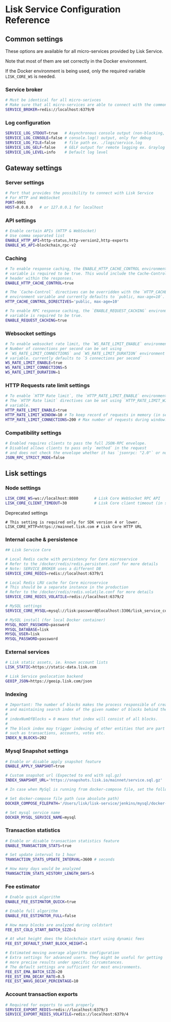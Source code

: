 # Lisk Service Configuration Reference

## Common settings

These options are available for all micro-services provided by Lisk Service.

Note that most of them are set correctly in the Docker environment.

If the Docker environment is being used, only the required variable `LISK_CORE_WS` is needed.

### Service broker

```bash
# Must be identical for all micro-serivces
# Make sure that all micro-services are able to connect with the common Redis
SERVICE_BROKER=redis://localhost:6379/0
```
### Log configuration

```bash
SERVICE_LOG_STDOUT=true   # Asynchronous console output (non-blocking, preferred)
SERVICE_LOG_CONSOLE=false # console.log() output, only for debug
SERVICE_LOG_FILE=false    # file path ex. ./logs/service.log
SERVICE_LOG_GELF=false    # GELF output for remote logging ex. Graylog localhost:12201/udp
SERVICE_LOG_LEVEL=info    # Default log level
```

## Gateway settings

### Server settings

```bash
# Port that provides the possibility to connect with Lisk Service
# For HTTP and WebSocket
PORT=9901
HOST=0.0.0.0   # or 127.0.0.1 for localhost
```

### API settings

```bash
# Enable certain APIs (HTTP & WebSocket)
# Use comma separated list
ENABLE_HTTP_API=http-status,http-version2,http-exports
ENABLE_WS_API=blockchain,rpc-v2
```

### Caching

```bash
# To enable response caching, the ENABLE_HTTP_CACHE_CONTROL environment 
# variable is required to be true. This would include the Cache-Control
# header within the responses.
ENABLE_HTTP_CACHE_CONTROL=true

# The `Cache-Control` directives can be overridden with the `HTTP_CACHE_CONTROL_DIRECTIVES` 
# environment variable and currently defaults to `public, max-age=10`.
HTTP_CACHE_CONTROL_DIRECTIVES='public, max-age=10'

# To enable RPC response caching, the `ENABLE_REQUEST_CACHING` environment 
# variable is required to be true.
ENABLE_REQUEST_CACHING=true
```

### Websocket settings

```bash
# To enable websocket rate limit, the `WS_RATE_LIMIT_ENABLE` environment variable is required to be true.
# Number of connections per second can be set using 
# `WS_RATE_LIMIT_CONNECTIONS` and `WS_RATE_LIMIT_DURATION` environment 
# variable. currently defaults to `5 connections per second`
WS_RATE_LIMIT_ENABLE=true
WS_RATE_LIMIT_CONNECTIONS=5
WS_RATE_LIMIT_DURATION=1
```

### HTTP Requests rate limit settings

```bash
# To enable `HTTP Rate limit`, the `HTTP_RATE_LIMIT_ENABLE` environment variable is required to be true.
# The `HTTP Rate limit` directives can be set using `HTTP_RATE_LIMIT_WINDOW` and `HTTP_RATE_LIMIT_CONNECTIONS` environment 
# variable.
HTTP_RATE_LIMIT_ENABLE=true
HTTP_RATE_LIMIT_WINDOW=10 # To keep record of requests in memory (in seconds). Defaults to 10 seconds
HTTP_RATE_LIMIT_CONNECTIONS=200 # Max number of requests during window. Defaults to 200 requests
```

### Compatibility settings

```bash
# Enabled requires clients to pass the full JSON-RPC envelope.
# Disabled allows clients to pass only `method` in the request
# and does not check the envelope whether it has `jsonrpc: "2.0"` or not.
JSON_RPC_STRICT_MODE=false
```

## Lisk settings

### Node settings

```bash
LISK_CORE_WS=ws://localhost:8080       # Lisk Core WebSocket RPC API
LISK_CORE_CLIENT_TIMEOUT=30            # Lisk Core client timeout (in seconds)
```

Deprecated settings

```
# This setting is required only for SDK version 4 or lower.
LISK_CORE_HTTP=https://mainnet.lisk.com # Lisk Core HTTP URL
```

### Internal cache & persistence

```bash
## Lisk Service Core

# Local Redis cache with persistency for Core microservice
# Refer to the /docker/redis/redis.persistent.conf for more details
# Note: SERVICE_BROKER uses a different DB
SERVICE_CORE_REDIS=redis://localhost:6379/1

# Local Redis LRU cache for Core microservice
# This should be a separate instance in the production
# Refer to the /docker/redis/redis.volatile.conf for more details
SERVICE_CORE_REDIS_VOLATILE=redis://localhost:6379/2

# MySQL settings
SERVICE_CORE_MYSQL=mysql://lisk:password@localhost:3306/lisk_service_core

# MySQL install (for local Docker container)
MYSQL_ROOT_PASSWORD=password
MYSQL_DATABASE=lisk
MYSQL_USER=lisk
MYSQL_PASSWORD=password
```

### External services

```bash
# Lisk static assets, ie. known account lists
LISK_STATIC=https://static-data.lisk.com

# Lisk Service geolocation backend
GEOIP_JSON=https://geoip.lisk.com/json
```

### Indexing

```bash
# Important: The number of blocks makes the process responsible of creating
# and maintaining search index of the given number of blocks behind the current height.
#
# indexNumOfBlocks = 0 means that index will consist of all blocks.
#
# The block index may trigger indexing of other entities that are part of the block
# such as transactions, accounts, votes etc.
INDEX_N_BLOCKS=202
```

### Mysql Snapshot settings

```bash
# Enable or disable apply snapshot feature
ENABLE_APPLY_SNAPSHOT=true

# Custom snapshot url (Expected to end with sql.gz)
INDEX_SNAPSHOT_URL='https://snapshots.lisk.io/mainnet/service.sql.gz'

# In case when MySql is running from docker-compose file, set the following:

# Set docker-compose file path (use absolute path)
DOCKER_COMPOSE_FILEPATH='/Users/lisk/lisk-service/jenkins/mysql/docker-compose.yml'

# Set mysql service name
DOCKER_MYSQL_SERVICE_NAME=mysql
```

### Transaction statistics

```bash
# Enable or disable transaction statistics feature
ENABLE_TRANSACTION_STATS=true

# Set update interval to 1 hour
TRANSACTION_STATS_UPDATE_INTERVAL=3600 # seconds

# How many days would be analyzed
TRANSACTION_STATS_HISTORY_LENGTH_DAYS=5
```

### Fee estimator

```bash
# Enable quick algorithm
ENABLE_FEE_ESTIMATOR_QUICK=true

# Enable full algorithm
ENABLE_FEE_ESTIMATOR_FULL=false

# How many blocks are analyzed during coldstart
FEE_EST_COLD_START_BATCH_SIZE=1

# At what height does the blockchain start using dynamic fees
FEE_EST_DEFAULT_START_BLOCK_HEIGHT=1

# Estimated moving average algorithm configuration
# Extra settings for advanced users. They might be useful for getting
# more precise results under specific circumstances.
# The default settings are sufficient for most environments.
FEE_EST_EMA_BATCH_SIZE=20
FEE_EST_EMA_DECAY_RATE=0.5
FEE_EST_WAVG_DECAY_PERCENTAGE=10
```

### Account transaction exports

```bash
# Required for exports to work properly
SERVICE_EXPORT_REDIS=redis://localhost:6379/3
SERVICE_EXPORT_REDIS_VOLATILE=redis://localhost:6379/4
```
